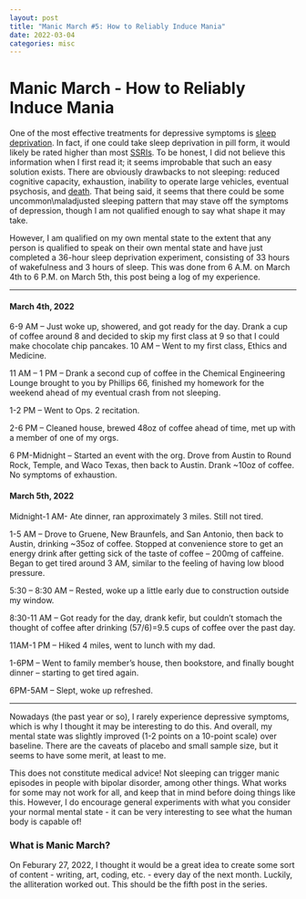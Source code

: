 ```yaml
---
layout: post
title: "Manic March #5: How to Reliably Induce Mania"
date: 2022-03-04
categories: misc
---
```


# Manic March - How to Reliably Induce Mania
One of the most effective treatments for depressive symptoms is [sleep deprivation](https://sci-hub.se/10.1001/jama.1992.03480040096038). In fact, if one could take sleep deprivation in pill form, it would likely be rated higher than most [SSRIs](https://bmcpsychiatry.biomedcentral.com/articles/10.1186/s12888-016-1173-2p). To be honest, I did not believe this information when I first read it; it seems improbable that such an easy solution exists. There are obviously drawbacks to not sleeping: reduced cognitive capacity, exhaustion, inability to operate large vehicles, eventual psychosis, and [death](https://en.wikipedia.org/wiki/Fatal_insomnia). That being said, it seems that there could be some uncommon\maladjusted sleeping pattern that may stave off the symptoms of depression, though I am not qualified enough to say what shape it may take. 

However, I am qualified on my own mental state to the extent that any person is qualified to speak on their own mental state and have just completed a 36-hour sleep deprivation experiment, consisting of 33 hours of wakefulness and 3 hours of sleep. This was done from 6 A.M. on March 4th to 6 P.M. on March 5th, this post being a log of my experience.

***

#### March 4th, 2022
6-9 AM – Just woke up, showered, and got ready for the day. Drank a cup of coffee around 8 and decided to skip my first class at 9 so that I could make chocolate chip pancakes.
10 AM – Went to my first class, Ethics and Medicine.

11 AM – 1 PM – Drank a second cup of coffee in the Chemical Engineering Lounge brought to you by Phillips 66, finished my homework for the weekend ahead of my eventual crash from not sleeping.

1-2 PM – Went to Ops. 2 recitation.

2-6 PM – Cleaned house, brewed 48oz of coffee ahead of time, met up with a member of one of my orgs.

6 PM-Midnight – Started an event with the org. Drove from Austin to Round Rock, Temple, and Waco Texas, then back to Austin. Drank ~10oz of coffee. No symptoms of exhaustion.
#### March 5th, 2022
Midnight-1 AM- Ate dinner, ran approximately 3 miles. Still not tired.

1-5 AM – Drove to Gruene, New Braunfels, and San Antonio, then back to Austin, drinking ~35oz of coffee. Stopped at convenience store to get an energy drink after getting sick of the taste of coffee – 200mg of caffeine. Began to get tired around 3 AM, similar to the feeling of having low blood pressure. 

5:30 – 8:30 AM – Rested, woke up a little early due to construction outside my window. 

8:30-11 AM – Got ready for the day, drank kefir, but couldn’t stomach the thought of coffee after drinking (57/6)=9.5 cups of coffee over the past day. 

11AM-1 PM – Hiked 4 miles, went to lunch with my dad.

1-6PM – Went to family member’s house, then bookstore, and finally bought dinner – starting to get tired again. 

6PM-5AM – Slept, woke up refreshed.

***

Nowadays (the past year or so), I rarely experience depressive symptoms, which is why I thought it may be interesting to do this. And overall, my mental state was slightly improved (1-2 points on a 10-point scale) over baseline. There are the caveats of placebo and small sample size, but it seems to have some merit, at least to me.

This does not constitute medical advice! Not sleeping can trigger manic episodes in people with bipolar disorder, among other things. What works for some may not work for all, and keep that in mind before doing things like this. However, I do encourage general experiments with what you consider your normal mental state - it can be very interesting to see what the human body is capable of!

### What is Manic March?

On Feburary 27, 2022, I thought it would be a great idea to create some sort of content - writing, art, coding, etc. - every day of the next month. Luckily, the alliteration worked out. This should be the fifth post in the series.

